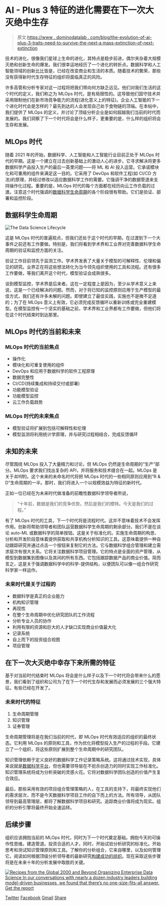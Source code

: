 # AI - Plus 3 特征的进化需要在下一次大灭绝中生存

> 原文:[https://www . dominodatalab . com/blog/the-evolution-of-ai-plus-3-traits-need-to-survive-the-next-a mass-extinction-of-next-extinction](https://www.dominodatalab.com/blog/the-evolution-of-ai-plus-3-traits-needed-to-survive-the-next-mass-extinction)

技术的进化，很像我们星球上生命的进化，其特点是稳步前进，偶尔夹杂着大规模灭绝和创新生命的爆发。我们很幸运地经历了一个进化的转折点。数据科学和人工智能领域的创新比比皆是，已经在改变商业和生活的本质。随着技术的繁荣，那些没有获得新时代生存特征的组织将面临真正的风险。

许多高管和分析专家对这一过程将把我们带向何方缺乏远见。他们对我们生活的这个时代的定义，我们称之为 MLOps 时代，是有局限性的。这导致他们固守技术并采用限制他们在新市场竞争能力的流程(进化意义上的特征)。企业人工智能的下一个进化时代会是怎样的？最先到达的人会发现自己处于食物链的顶端。在本帖中，我们提供了 MLOps 的定义，并讨论了顶级分析企业是如何超越我们当前的时代而发展的。我们洞察了下一个时代将会是什么样子，更重要的是，什么样的组织将会生存和发展。

## MLOps 时代

随着 2021 年的开始，数据科学、人工智能和人工智能行业目前正处于 MLOps 时代的早期。这是一个建立在过去创新基础上的激动人心的进步。它寻求解决将更多数据科学产品投入生产的最后一英里问题——将 ML 和 AI 投入运营。它承诺模块化和可重用的组件来满足这一目的。它采用了 DevOps 和软件工程(如 CI/CD 方法)的原理，并经过修改以适应数据科学工作的需要。它强调干净的数据管道来支持操作化过程。重要的是，MLOps 时代的每个方面都在经历向云工作负载的过渡。注意这个时代强调的[数据科学生命周期](https://blog.dominodatalab.com/how-enterprise-mlops-works-throughout-the-data-science-lifecycle)的各个阶段很有帮助。它们是验证、部署和监控阶段。

## 数据科学生命周期

![The Data Science Lifecycle](../Images/a94c6c4eba8015ac3d0d9764dc4a7cc2.png)

这是 MLOps 时代的普遍观点，但我们还处于这个时代的早期，在过渡到下一个大事件之前还有工作要做。特别是，我们将看到学术界和工业界对完善数据科学生命周期的验证和监控方面的关注。

验证工作目前领先于监测工作。学术界发表了大量关于模型的可解释性、伦理和偏见的研究。业界正在将这些想法转化为当今领先组织使用的工具和流程。还有很多工作要做，等我们离开这个时代，模型验证会成熟很多。

谈到模型监控，学术界是后来者。这在一定程度上是因为，至少从学术意义上来说，这是一个已经解决的问题。然而，对于将已知的监控原则应用于生产模型的最佳方式，我们还有许多未解的问题。即使建立了最佳实践，实施也不是微不足道的；为了在 MLOps 意义上有效，它必须完成反馈循环以重新训练或完全重建模型。在模型监控有一个坚实的基础之前，学术界和工业界都有工作要做，但他们将在这个时代结束时到达那里。

## MLOps 时代的当前和未来

### MLOps 时代的当前焦点

*   操作化
*   模块化和可重复使用的组件
*   DevOps 和应用于数据科学的软件工程原理
*   数据完整性
*   CI/CD(持续集成和持续交付或部署)
*   功能模型验证
*   功能模型监控
*   云工作负载趋势

### MLOps 时代的未来焦点

*   模型验证将扩展到包括可解释性和伦理
*   模型监测将利用统计学原理，并与研究过程相结合，完成反馈循环

## 未知的未来

尽管围绕 MLOps 投入了大量精力和讨论，但 MLOps 仍然是生命周期的“生产”部分。MLOps 要求我们找出复杂的 API，并将服务和技术缝合在一起。MLOps 是关于*如何*的。这个未来的未命名时代将把 MLOps 时代的一些相同原则应用到“R & D”生命周期的一半。那时，我们将进入一个以规模效益为特征的新时代。

正如一位已经在为未来时代做准备的前瞻性数据科学领导者所说，

> “十年前，数据是我们的竞争优势。然后是我们的模特。今天是我们的过程。”

有了 MLOps 时代的工具，下一个时代将是流程时代。这并不意味着技术不会发挥作用。创新将帮助领导者和团队运营数据科学生命周期的剩余部分。我们不是在谈论 auto-ML 或数据科学的简单按钮。这是关于标准化的。实施生命周期的构思、分析和开发阶段意味着提供获取和共享机构分析知识的工具。这意味着提供一种自动跟踪研究并通过点击一个按钮来复制它的方法。它与数据科学组合管理和建立需求层次有很大关系。它将关注数据科学项目管理。它的特点是全面的资产管理，从模型到数据集到图像以及其间的所有东西。它包括跟踪数据产品的商业价值。简而言之，这是关于强调数据科学中的科学-提供结构，以便团队可以像一组合作研究科学家一样运作。

### 未来时代是关于过程的

*   数据科学是真正的企业能力
*   机构知识管理
*   再现性
*   在整个生命周期中优化研究团队的工作流程
*   分析专业人员的协作
*   利用有限的资源和巨大的人才缺口实现商业价值最大化
*   记录系统
*   自上而下的投资组合视图
*   项目管理

## 在下一次大灭绝中幸存下来所需的特征

基于对当前时代结束时 MLOps 将会是什么样子以及下一个时代将会带来什么的愿景，我们看到了组织和公司为了在下一个时代生存和发展而必须发展的三个强大特征。有些已经在开发了。

### 未来时代的特征

1.  生命周期管理
2.  知识管理
3.  证券管理

生命周期管理将是在我们当前的时代，即 MLOps 时代有效适应的组织的最终状态。它利用 MLOps 的原则和工具，作为优化将模型投入生产的过程的手段。它建立了一个组织，将这些原则扩展到整个生命周期中的研究团队。

知识管理依赖于定义良好的数据科学工作记录策略系统。这将通过技术实现，具体来说就是[数据科学平台](https://www.dominodatalab.com/product/domino-data-science-platform/)，但也需要领导层在不扼杀创造力的同时实现工作标准化。知识管理系统将成为分析突破的灵感火花。它将对数据科学团队创造的价值产生复合效应。

最后，那些采用有效的项目组合管理策略的人，在工具的支持下，将最终实现他们的需求层次，而不是今天数据科学项目工作的自下而上的方法。所有领导，从团队领导到最高管理层，都将了解数据科学项目和研究。追踪商业价值将成为现实。组织的分析引擎将最终开始全速运转。

## 后续步骤

组织应该拥抱当前的 MLOps 时代，同时为下一个时代奠定基础。拥抱今天的可操作性思维。建造管道。投资合适的人才。同时，开始试验分析研究的标准化。开始思考和测试知识管理原则和工具。了解你的分析组合，它来自哪里，以及如何管理它。阅读如何根据顶级分析领导者的最新研究[构建成功的组织](https://www.dominodatalab.com/resources/organizing-enterprise-data-science/)。现在采取这些步骤将是在未来十年的分析发展中取胜的关键。

[![Recipes from the Global 2000 and Beyond  Organizing Enterprise Data Science  In our conversations with nearly a dozen industry leaders building  model-driven businesses, we found that there’s no one-size-fits-all answer. Get the report](../Images/5c547f7058c82bfb3daeeb10bb8a6e69.png)](https://cta-redirect.hubspot.com/cta/redirect/6816846/344e4c7f-b995-4b00-a88f-1e4007a55f08) 

[Twitter](/#twitter) [Facebook](/#facebook) [Gmail](/#google_gmail) [Share](https://www.addtoany.com/share#url=https%3A%2F%2Fwww.dominodatalab.com%2Fblog%2Fthe-evolution-of-ai-plus-3-traits-needed-to-survive-the-next-mass-extinction%2F&title=The%20Evolution%20of%20AI%20--%20Plus%203%20Traits%20Needed%20to%20Survive%20the%20Next%20Mass%20Extinction)